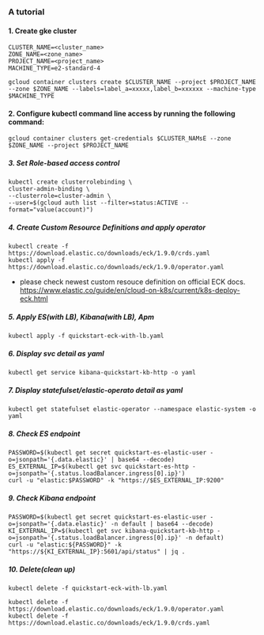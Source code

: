 ### A tutorial 

#### 1. Create gke cluster

```commandline
CLUSTER_NAME=<cluster_name>
ZONE_NAME=<zone_name>
PROJECT_NAME=<project_name>
MACHINE_TYPE=e2-standard-4

gcloud container clusters create $CLUSTER_NAME --project $PROJECT_NAME --zone $ZONE_NAME --labels=label_a=xxxxx,label_b=xxxxxx --machine-type $MACHINE_TYPE
```

#### 2. Configure kubectl command line access by running the following command:

```commandline
gcloud container clusters get-credentials $CLUSTER_NAMsE --zone $ZONE_NAME --project $PROJECT_NAME
```


##### 3. Set Role-based access control

```commandline
kubectl create clusterrolebinding \
cluster-admin-binding \
--clusterrole=cluster-admin \
--user=$(gcloud auth list --filter=status:ACTIVE --format="value(account)")
```

##### 4. Create Custom Resource Definitions and apply operator
```commandline
kubectl create -f https://download.elastic.co/downloads/eck/1.9.0/crds.yaml
kubectl apply -f https://download.elastic.co/downloads/eck/1.9.0/operator.yaml
```
* please check newest custom resouce definition on official ECK docs. https://www.elastic.co/guide/en/cloud-on-k8s/current/k8s-deploy-eck.html

##### 5. Apply ES(with LB), Kibana(with LB), Apm 
```commandline
kubectl apply -f quickstart-eck-with-lb.yaml
```

##### 6. Display svc detail as yaml
```commandline
kubectl get service kibana-quickstart-kb-http -o yaml
```

##### 7. Display statefulset/elastic-operato detail as yaml
```commandline
kubectl get statefulset elastic-operator --namespace elastic-system -o yaml
```

##### 8. Check ES endpoint 

```commandline
PASSWORD=$(kubectl get secret quickstart-es-elastic-user -o=jsonpath='{.data.elastic}' | base64 --decode)
ES_EXTERNAL_IP=$(kubectl get svc quickstart-es-http -o=jsonpath='{.status.loadBalancer.ingress[0].ip}')
curl -u "elastic:$PASSWORD" -k "https://$ES_EXTERNAL_IP:9200"
```

##### 9. Check Kibana endpoint 

```commandline
PASSWORD=$(kubectl get secret quickstart-es-elastic-user -o=jsonpath='{.data.elastic}' -n default | base64 --decode)
KI_EXTERNAL_IP=$(kubectl get svc kibana-quickstart-kb-http -o=jsonpath='{.status.loadBalancer.ingress[0].ip}' -n default)
curl -u "elastic:${PASSWORD}" -k "https://${KI_EXTERNAL_IP}:5601/api/status" | jq .
```

##### 10. Delete(clean up)
```commandline
kubectl delete -f quickstart-eck-with-lb.yaml
```

```commandline
kubectl delete -f https://download.elastic.co/downloads/eck/1.9.0/operator.yaml
kubectl delete -f https://download.elastic.co/downloads/eck/1.9.0/crds.yaml
```

